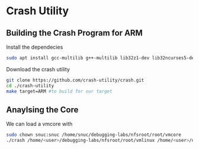 
# Crash Utility

## Building the Crash Program for ARM

Install the dependecies

```sh
sudo apt install gcc-multilib g++-multilib lib32z1-dev lib32ncurses5-dev texinfo flex bison
```

Download the crash utility

```sh
git clone https://github.com/crash-utility/crash.git
cd ./crash-utility
make target=ARM #to build for our target
```

## Anaylsing the Core

We can load a vmcore with

```sh
sudo chown snuc:snuc /home/snuc/debugging-labs/nfsroot/root/vmcore
./crash /home/<user>/debugging-labs/nfsroot/root/vmlinux /home/<user>/debugging-labs/nfsroot/root/vmcore
```
